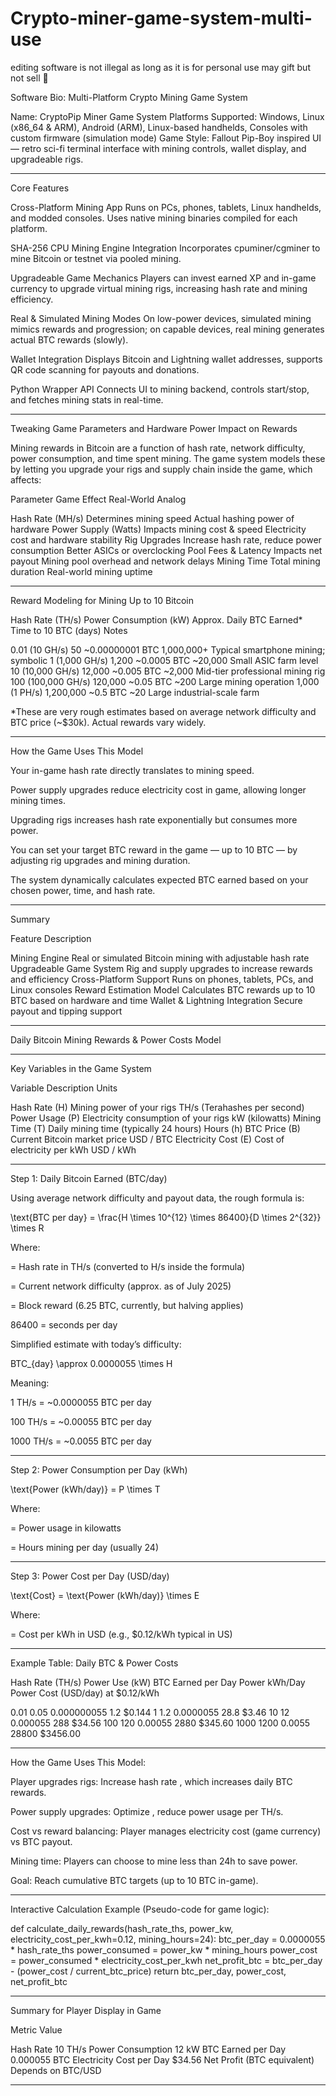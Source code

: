 # Crypto-miner-game-system-multi-use

editing software is not illegal as long as it is for personal use may gift but not sell 🙏 




Software Bio: Multi-Platform Crypto Mining Game System

Name: CryptoPip Miner Game System
Platforms Supported: Windows, Linux (x86_64 & ARM), Android (ARM), Linux-based handhelds, Consoles with custom firmware (simulation mode)
Game Style: Fallout Pip-Boy inspired UI — retro sci-fi terminal interface with mining controls, wallet display, and upgradeable rigs.


---

Core Features

Cross-Platform Mining App
Runs on PCs, phones, tablets, Linux handhelds, and modded consoles. Uses native mining binaries compiled for each platform.

SHA-256 CPU Mining Engine Integration
Incorporates cpuminer/cgminer to mine Bitcoin or testnet via pooled mining.

Upgradeable Game Mechanics
Players can invest earned XP and in-game currency to upgrade virtual mining rigs, increasing hash rate and mining efficiency.

Real & Simulated Mining Modes
On low-power devices, simulated mining mimics rewards and progression; on capable devices, real mining generates actual BTC rewards (slowly).

Wallet Integration
Displays Bitcoin and Lightning wallet addresses, supports QR code scanning for payouts and donations.

Python Wrapper API
Connects UI to mining backend, controls start/stop, and fetches mining stats in real-time.



---

Tweaking Game Parameters and Hardware Power Impact on Rewards

Mining rewards in Bitcoin are a function of hash rate, network difficulty, power consumption, and time spent mining. The game system models these by letting you upgrade your rigs and supply chain inside the game, which affects:

Parameter	Game Effect	Real-World Analog

Hash Rate (MH/s)	Determines mining speed	Actual hashing power of hardware
Power Supply (Watts)	Impacts mining cost & speed	Electricity cost and hardware stability
Rig Upgrades	Increase hash rate, reduce power consumption	Better ASICs or overclocking
Pool Fees & Latency	Impacts net payout	Mining pool overhead and network delays
Mining Time	Total mining duration	Real-world mining uptime



---

Reward Modeling for Mining Up to 10 Bitcoin

Hash Rate (TH/s)	Power Consumption (kW)	Approx. Daily BTC Earned*	Time to 10 BTC (days)	Notes

0.01 (10 GH/s)	50	~0.00000001 BTC	1,000,000+	Typical smartphone mining; symbolic
1 (1,000 GH/s)	1,200	~0.0005 BTC	~20,000	Small ASIC farm level
10 (10,000 GH/s)	12,000	~0.005 BTC	~2,000	Mid-tier professional mining rig
100 (100,000 GH/s)	120,000	~0.05 BTC	~200	Large mining operation
1,000 (1 PH/s)	1,200,000	~0.5 BTC	~20	Large industrial-scale farm


*These are very rough estimates based on average network difficulty and BTC price (~$30k). Actual rewards vary widely.


---

How the Game Uses This Model

Your in-game hash rate directly translates to mining speed.

Power supply upgrades reduce electricity cost in game, allowing longer mining times.

Upgrading rigs increases hash rate exponentially but consumes more power.

You can set your target BTC reward in the game — up to 10 BTC — by adjusting rig upgrades and mining duration.

The system dynamically calculates expected BTC earned based on your chosen power, time, and hash rate.



---

Summary

Feature	Description

Mining Engine	Real or simulated Bitcoin mining with adjustable hash rate
Upgradeable Game System	Rig and supply upgrades to increase rewards and efficiency
Cross-Platform Support	Runs on phones, tablets, PCs, and Linux consoles
Reward Estimation Model	Calculates BTC rewards up to 10 BTC based on hardware and time
Wallet & Lightning Integration	Secure payout and tipping support

---

Daily Bitcoin Mining Rewards & Power Costs Model


---

Key Variables in the Game System

Variable	Description	Units

Hash Rate (H)	Mining power of your rigs	TH/s (Terahashes per second)
Power Usage (P)	Electricity consumption of your rigs	kW (kilowatts)
Mining Time (T)	Daily mining time (typically 24 hours)	Hours (h)
BTC Price (B)	Current Bitcoin market price	USD / BTC
Electricity Cost (E)	Cost of electricity per kWh	USD / kWh



---

Step 1: Daily Bitcoin Earned (BTC/day)

Using average network difficulty and payout data, the rough formula is:

\text{BTC per day} = \frac{H \times 10^{12} \times 86400}{D \times 2^{32}} \times R

Where:

 = Hash rate in TH/s (converted to H/s inside the formula)

 = Current network difficulty (approx.  as of July 2025)

 = Block reward (6.25 BTC, currently, but halving applies)

86400 = seconds per day




Simplified estimate with today’s difficulty:

BTC_{day} \approx 0.0000055 \times H

Meaning:

1 TH/s = ~0.0000055 BTC per day

100 TH/s = ~0.00055 BTC per day

1000 TH/s = ~0.0055 BTC per day



---

Step 2: Power Consumption per Day (kWh)

\text{Power (kWh/day)} = P \times T

Where:

 = Power usage in kilowatts

 = Hours mining per day (usually 24)



---

Step 3: Power Cost per Day (USD/day)

\text{Cost} = \text{Power (kWh/day)} \times E

Where:

 = Cost per kWh in USD (e.g., $0.12/kWh typical in US)



---

Example Table: Daily BTC & Power Costs

Hash Rate (TH/s)	Power Use (kW)	BTC Earned per Day	Power kWh/Day	Power Cost (USD/day) at $0.12/kWh

0.01	0.05	0.000000055	1.2	$0.144
1	1.2	0.0000055	28.8	$3.46
10	12	0.000055	288	$34.56
100	120	0.00055	2880	$345.60
1000	1200	0.0055	28800	$3456.00



---

How the Game Uses This Model:

Player upgrades rigs: Increase hash rate , which increases daily BTC rewards.

Power supply upgrades: Optimize , reduce power usage per TH/s.

Cost vs reward balancing: Player manages electricity cost (game currency) vs BTC payout.

Mining time: Players can choose to mine less than 24h to save power.

Goal: Reach cumulative BTC targets (up to 10 BTC in-game).



---

Interactive Calculation Example (Pseudo-code for game logic):

def calculate_daily_rewards(hash_rate_ths, power_kw, electricity_cost_per_kwh=0.12, mining_hours=24):
    btc_per_day = 0.0000055 * hash_rate_ths
    power_consumed = power_kw * mining_hours
    power_cost = power_consumed * electricity_cost_per_kwh
    net_profit_btc = btc_per_day - (power_cost / current_btc_price)
    return btc_per_day, power_cost, net_profit_btc


---

Summary for Player Display in Game

Metric	Value

Hash Rate	10 TH/s
Power Consumption	12 kW
BTC Earned per Day	0.000055 BTC
Electricity Cost per Day	$34.56
Net Profit (BTC equivalent)	Depends on BTC/USD



---
